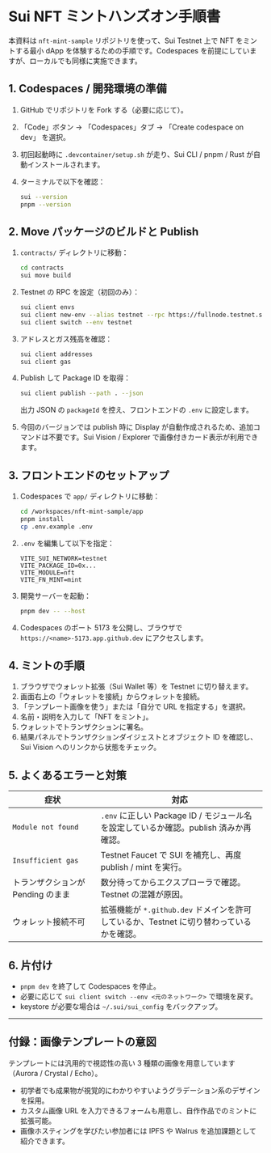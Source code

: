 # Sui NFT ミントハンズオン手順書

本資料は `nft-mint-sample` リポジトリを使って、Sui Testnet 上で NFT をミントする最小 dApp を体験するための手順です。Codespaces を前提にしていますが、ローカルでも同様に実施できます。

## 1. Codespaces / 開発環境の準備

1. GitHub でリポジトリを Fork する（必要に応じて）。
2. 「Code」ボタン → 「Codespaces」タブ → 「Create codespace on dev」 を選択。
3. 初回起動時に `.devcontainer/setup.sh` が走り、Sui CLI / pnpm / Rust が自動インストールされます。
4. ターミナルで以下を確認：

   ```bash
   sui --version
   pnpm --version
   ```

## 2. Move パッケージのビルドと Publish

1. `contracts/` ディレクトリに移動：

   ```bash
   cd contracts
   sui move build
   ```

2. Testnet の RPC を設定（初回のみ）：

   ```bash
   sui client envs
   sui client new-env --alias testnet --rpc https://fullnode.testnet.sui.io:443
   sui client switch --env testnet
   ```

3. アドレスとガス残高を確認：

   ```bash
   sui client addresses
   sui client gas
   ```

4. Publish して Package ID を取得：

   ```bash
   sui client publish --path . --json
   ```

   出力 JSON の `packageId` を控え、フロントエンドの `.env` に設定します。

5. 今回のバージョンでは publish 時に Display が自動作成されるため、追加コマンドは不要です。Sui Vision / Explorer で画像付きカード表示が利用できます。

## 3. フロントエンドのセットアップ

1. Codespaces で `app/` ディレクトリに移動：

   ```bash
   cd /workspaces/nft-mint-sample/app
   pnpm install
   cp .env.example .env
   ```

2. `.env` を編集して以下を指定：

   ```env
   VITE_SUI_NETWORK=testnet
   VITE_PACKAGE_ID=0x...
   VITE_MODULE=nft
   VITE_FN_MINT=mint
   ```

3. 開発サーバーを起動：

   ```bash
   pnpm dev -- --host
   ```

4. Codespaces のポート 5173 を公開し、ブラウザで `https://<name>-5173.app.github.dev` にアクセスします。

## 4. ミントの手順

1. ブラウザでウォレット拡張（Sui Wallet 等）を Testnet に切り替えます。
2. 画面右上の「ウォレットを接続」からウォレットを接続。
3. 「テンプレート画像を使う」または「自分で URL を指定する」を選択。
4. 名前・説明を入力して「NFT をミント」。
5. ウォレットでトランザクションに署名。
6. 結果パネルでトランザクションダイジェストとオブジェクト ID を確認し、Sui Vision へのリンクから状態をチェック。

## 5. よくあるエラーと対策

| 症状 | 対応 |
| --- | --- |
| `Module not found` | `.env` に正しい Package ID / モジュール名を設定しているか確認。publish 済みか再確認。 |
| `Insufficient gas` | Testnet Faucet で SUI を補充し、再度 publish / mint を実行。 |
| トランザクションが Pending のまま | 数分待ってからエクスプローラで確認。Testnet の混雑が原因。
| ウォレット接続不可 | 拡張機能が `*.github.dev` ドメインを許可しているか、Testnet に切り替わっているかを確認。 |

## 6. 片付け

* `pnpm dev` を終了して Codespaces を停止。
* 必要に応じて `sui client switch --env <元のネットワーク>` で環境を戻す。
* keystore が必要な場合は `~/.sui/sui_config` をバックアップ。

---

## 付録：画像テンプレートの意図

テンプレートには汎用的で視認性の高い 3 種類の画像を用意しています（Aurora / Crystal / Echo）。

* 初学者でも成果物が視覚的にわかりやすいようグラデーション系のデザインを採用。
* カスタム画像 URL を入力できるフォームも用意し、自作作品でのミントに拡張可能。
* 画像ホスティングを学びたい参加者には IPFS や Walrus を追加課題として紹介できます。
